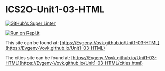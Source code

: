 # ICS2O-Unit1-03-HTML

[![GitHub's Super Linter](https://github.com/Evgeny-Vovk/ICS2O-Unit1-03-HTML/workflows/GitHub's%20Super%20Linter/badge.svg)](https://github.com/Evgeny-Vovk/ICS2O-Unit1-03-HTML/actions)



[![Run on Repl.it](https://repl.it/badge/github/Evgeny-Vovk/ICS2O-Unit1-03-HTML)](https://repl.it/github/Evgeny-Vovk/ICS2O-Unit1-03-HTML)

This site can be found at: [https://Evgeny-Vovk.github.io/Unit1-03-HTML](https://Evgeny-Vovk.github.io/Unit1-03-HTML)

The cities site can be found at: [https://Evgeny-Vovk.github.io/Unit1-03-HTML](https://Evgeny-Vovk.github.io/Unit1-03-HTML/cities.html)
